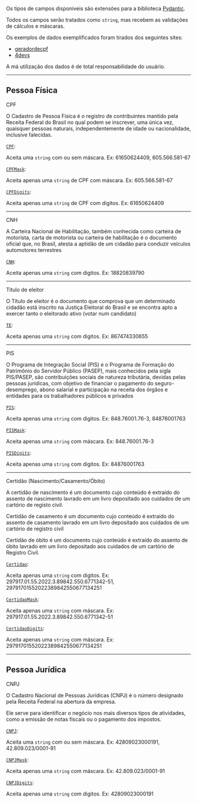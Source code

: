 Os tipos de campos disponíveis são extensões para a biblioteca [Pydantic](https://docs.pydantic.dev/).


Todos os campos serão tratados como `string`, mas recebem as validações de cálculos e máscaras.

Os exemplos de dados exemplificados foram tirados dos seguintes sites:


- [geradordecpf](https://www.geradordecpf.org/)
- [4devs](https://www.4devs.com.br/gerador_de_cnpj)

A má utilização dos dados é de total responsabilidade do usuário.

---
## Pessoa Física

CPF

O Cadastro de Pessoa Física é o registro de contribuintes mantido pela Receita Federal do Brasil no qual podem se inscrever, uma única vez, quaisquer pessoas naturais, independentemente de idade ou nacionalidade, inclusive falecidas.

[`CPF`](../field_types/#cpf):

Aceita uma `string` com ou sem máscara. Ex: 61650624409, 605.566.581-67

[`CPFMask`](../field_types/#cpfmask):

Aceita apenas uma `string` de CPF com máscara. Ex: 605.566.581-67

[`CPFDigits`](../field_types/#cpfdigits):

Aceita apenas uma `string` de CPF com digitos. Ex: 61650624409

---

CNH

A Carteira Nacional de Habilitação, também conhecida como carteira de motorista, carta de motorista ou carteira de habilitação é o documento oficial que, no Brasil, atesta a aptidão de um cidadão para conduzir veículos automotores terrestres

[`CNH`](../field_types/#cnh):

Aceita apenas uma `string` com digitos. Ex: 18820839790

---

Título de eleitor

O Título de eleitor é o documento que comprova que um determinado cidadão está inscrito na Justiça Eleitoral do Brasil e se encontra apto a exercer tanto o eleitorado ativo (votar num candidato)

[`TE`](../field_types/#te):

Aceita apenas uma `string` com digitos. Ex: 867474330655

---

PIS

O Programa de Integração Social (PIS) e o Programa de Formação do Patrimônio do Servidor Público (PASEP), mais conhecidos pela sigla PIS/PASEP, são contribuições sociais de natureza tributária, devidas pelas pessoas jurídicas, com objetivo de financiar o pagamento do seguro-desemprego, abono salarial e participação na receita dos órgãos e entidades para os trabalhadores públicos e privados

[`PIS`](../field_types/#pis):

Aceita apenas uma `string` com digitos. Ex: 848.76001.76-3, 84876001763

[`PISMask`](../field_types/#pismask):

Aceita apenas uma `string` com máscara. Ex: 848.76001.76-3

[`PISDigits`](../field_types/#pisdigits):

Aceita apenas uma `string` com digitos. Ex: 84876001763

---

Certidão (Nascimento/Casamento/Óbito)

A certidão de nascimento é um documento cujo conteúdo é extraído do assento de nascimento lavrado em um livro depositado aos cuidados de um cartório de registo civil.

Certidão de casamento é um documento cujo conteúdo é extraído do assento de casamento lavrado em um livro depositado aos cuidados de um cartório de registro civil

Certidão de óbito é um documento cujo conteúdo é extraído do assento de óbito lavrado em um livro depositado aos cuidados de um cartório de Registro Civil.

[`Certidao`](../field_types/#certidao):

Aceita apenas uma `string` com digitos. Ex: 297917.01.55.2022.3.89842.550.6771342-51, 29791701552022389842550677134251

[`CertidaoMask`](../field_types/#certidaomask):

Aceita apenas uma `string` com máscara. Ex: 297917.01.55.2022.3.89842.550.6771342-51

[`CertidaoDigits`](../field_types/#certidaodigits):

Aceita apenas uma `string` com máscara. Ex: 29791701552022389842550677134251

---

## Pessoa Jurídica

CNPJ

O Cadastro Nacional de Pessoas Jurídicas (CNPJ) é o número designado pela Receita Federal na abertura da empresa.

Ele serve para identificar o negócio nos mais diversos tipos de atividades, como a emissão de notas fiscais ou o pagamento dos impostos. 

[`CNPJ`](../field_types/#cnpj):

Aceita uma `string` com ou sem máscara. Ex: 42809023000191, 42.809.023/0001-91


[`CNPJMask`](../field_types/#cnpjmask):

Aceita apenas uma `string` com máscara. Ex: 42.809.023/0001-91


[`CNPJDigits`](../field_types/#cnpjdigits):

Aceita apenas uma `string` com digitos. Ex: 42809023000191